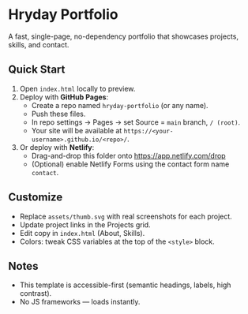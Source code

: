 # Hryday Portfolio

A fast, single-page, no-dependency portfolio that showcases projects, skills, and contact.

## Quick Start
1. Open `index.html` locally to preview.
2. Deploy with **GitHub Pages**:
   - Create a repo named `hryday-portfolio` (or any name).
   - Push these files.
   - In repo settings → Pages → set Source = `main` branch, `/ (root)`.
   - Your site will be available at `https://<your-username>.github.io/<repo>/`.
3. Or deploy with **Netlify**:
   - Drag-and-drop this folder onto https://app.netlify.com/drop
   - (Optional) enable Netlify Forms using the contact form name `contact`.

## Customize
- Replace `assets/thumb.svg` with real screenshots for each project.
- Update project links in the Projects grid.
- Edit copy in `index.html` (About, Skills).
- Colors: tweak CSS variables at the top of the `<style>` block.

## Notes
- This template is accessible-first (semantic headings, labels, high contrast).
- No JS frameworks — loads instantly.
